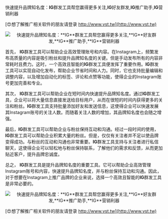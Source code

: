 快速提升品牌知名度：**IG**群发工具帮您赢得更多关注,**IG**好友群发,**IG**推广助手,**IG**营销利器

[😍想了解推广相关软件的朋友请登录 http://www.vst.tw](http://www.vst.tw)

 <center><img src="https://vst.tw/MP4/tuiguang/png/1.png" alt="快速提升品牌知名度：**IG**群发工具帮您赢得更多关注,**IG**好友群发,**IG**推广助手,**IG**营销利器"></center>

首先， **IG**群发工具可以帮助企业高效管理账号和内容。在Instagram上，频繁发布高质量的内容是吸引粉丝和提升品牌知名度的关键。但是手动发布所有的内容非常耗时且费力。这时，一个高效且智能的**IG**群发工具便发挥了重要作用。**IG**群发工具可以实现自动化发布，帮助企业节省时间和人力。同时，它也支持批量编辑和调整内容，以及增加自动化的标签、评论和点赞等功能，使得企业的Instagram账号更加完善和专业。

其次， **IG**群发工具可以帮助企业在短时间内快速提升品牌知名度。通过**IG**群发工具，企业可以将大量信息直接发送给目标用户，从而在很短的时间内获得更多的关注和粉丝。**IG**群发工具支持批量添加好友和发送信息，这使得企业可以快速发展其Instagram账号的关注人数。而随着关注人数的增加，其品牌知名度也会随之增强。

最后，**IG**群发工具可以帮助企业与粉丝保持互动和沟通。经过一段时间的使用，**IG**群发工具可以帮助企业积累大量的粉丝。但是，仅仅有关注者并不足以使品牌变得成功。与粉丝的互动和沟通也非常重要。**IG**群发工具支持与关注者进行私信聊天，这使得企业可以轻松地与粉丝保持联系，了解他们的需求和反馈，从而更加贴近客户，提升品牌忠诚度。

总之， **IG**群发工具是提升品牌知名度的重要工具。它可以帮助企业高效管理Instagram账号和内容，快速提升品牌知名度，并与粉丝保持互动和沟通。因此，对于想要在Instagram上推广品牌的企业来说，选择一个高效且智能的**IG**群发工具是非常必要的。

 <center><img src="https://vst.tw/MP4/tuiguang/png/5.png" alt="快速提升品牌知名度：**IG**群发工具帮您赢得更多关注,**IG**好友群发,**IG**推广助手,**IG**营销利器"></center>

[😍想了解推广相关软件的朋友请登录 http://www.vst.tw](http://www.vst.tw)



